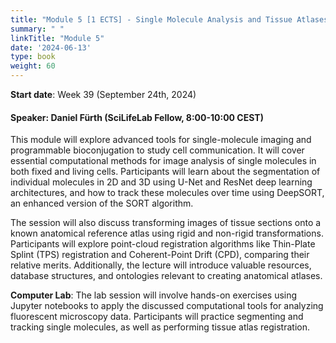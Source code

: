 ```yaml
---
title: "Module 5 [1 ECTS] - Single Molecule Analysis and Tissue Atlases"
summary: " "
linkTitle: "Module 5"
date: '2024-06-13'
type: book
weight: 60
---
```


<style>
  .profile-photo {
    width: 150px; /* Adjust the width as needed */
    height: auto; /* This keeps the aspect ratio of the image */
    display: block;
    margin-left: auto;
    margin-right: auto;
  }
</style>

**Start date**: Week 39 (September 24th, 2024)

<!-- needs to be updated -->
#### Speaker: Daniel Fürth (SciLifeLab Fellow, 8:00-10:00 CEST)

This module will explore advanced tools for single-molecule imaging and programmable bioconjugation to study cell communication. It will cover essential computational methods for image analysis of single molecules in both fixed and living cells. Participants will learn about the segmentation of individual molecules in 2D and 3D using U-Net and ResNet deep learning architectures, and how to track these molecules over time using DeepSORT, an enhanced version of the SORT algorithm.

The session will also discuss transforming images of tissue sections onto a known anatomical reference atlas using rigid and non-rigid transformations. Participants will explore point-cloud registration algorithms like Thin-Plate Splint (TPS) registration and Coherent-Point Drift (CPD), comparing their relative merits. Additionally, the lecture will introduce valuable resources, database structures, and ontologies relevant to creating anatomical atlases.

<!-- needs to be updated -->
**Computer Lab**: The lab session will involve hands-on exercises using Jupyter notebooks to apply the discussed computational tools for analyzing fluorescent microscopy data. Participants will practice segmenting and tracking single molecules, as well as performing tissue atlas registration.
